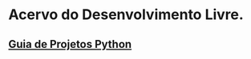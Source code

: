 # Acervo do Desenvolvimento Livre.

## [Guia de Projetos Python](guia-projetos-python/guia-projetos-python.md)
